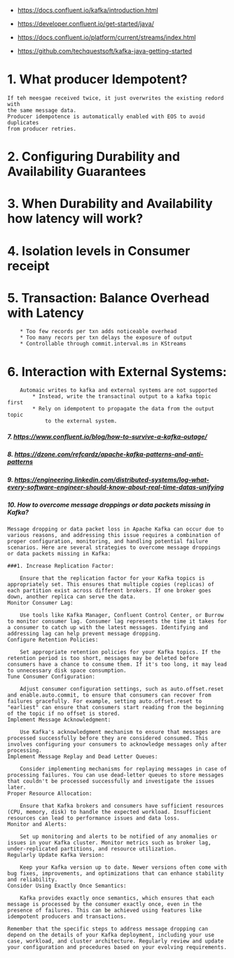 * https://docs.confluent.io/kafka/introduction.html
* https://developer.confluent.io/get-started/java/
* https://docs.confluent.io/platform/current/streams/index.html

* https://github.com/techquestsoft/kafka-java-getting-started

# 1. What producer Idempotent? 
    If teh meesgae received twice, it just overwrites the existing redord with 
    the same message data.
    Producer idempotence is automatically enabled with EOS to avoid duplicates 
    from producer retries.

# 2. Configuring Durability and Availability Guarantees

# 3. When Durability and Availability how latency will work?

# 4. Isolation levels in Consumer receipt

# 5. Transaction: Balance Overhead with Latency
        * Too few records per txn adds noticeable overhead
        * Too many recors per txn delays the exposure of output
        * Controllable through commit.interval.ms in KStreams

# 6. Interaction with External Systems:
        Automaic writes to kafka and external systems are not supported
            * Instead, write the transactinal output to a kafka topic first
            * Rely on idempotent to propagate the data from the output topic 
                to the external system. 

##### 7. https://www.confluent.io/blog/how-to-survive-a-kafka-outage/

##### 8. https://dzone.com/refcardz/apache-kafka-patterns-and-anti-patterns

##### 9. https://engineering.linkedin.com/distributed-systems/log-what-every-software-engineer-should-know-about-real-time-datas-unifying

##### 10.  How to overcome message droppings or data packets missing in Kafka? 
    Message dropping or data packet loss in Apache Kafka can occur due to various reasons, and addressing this issue requires a combination of proper configuration, monitoring, and handling potential failure scenarios. Here are several strategies to overcome message droppings or data packets missing in Kafka:
    
    ###1. Increase Replication Factor:
    
        Ensure that the replication factor for your Kafka topics is appropriately set. This ensures that multiple copies (replicas) of each partition exist across different brokers. If one broker goes down, another replica can serve the data.
    Monitor Consumer Lag:
    
        Use tools like Kafka Manager, Confluent Control Center, or Burrow to monitor consumer lag. Consumer lag represents the time it takes for a consumer to catch up with the latest messages. Identifying and addressing lag can help prevent message dropping.
    Configure Retention Policies:
    
        Set appropriate retention policies for your Kafka topics. If the retention period is too short, messages may be deleted before consumers have a chance to consume them. If it's too long, it may lead to unnecessary disk space consumption.
    Tune Consumer Configuration:
    
        Adjust consumer configuration settings, such as auto.offset.reset and enable.auto.commit, to ensure that consumers can recover from failures gracefully. For example, setting auto.offset.reset to "earliest" can ensure that consumers start reading from the beginning of the topic if no offset is stored.
    Implement Message Acknowledgment:
    
        Use Kafka's acknowledgment mechanism to ensure that messages are processed successfully before they are considered consumed. This involves configuring your consumers to acknowledge messages only after processing.
    Implement Message Replay and Dead Letter Queues:
    
        Consider implementing mechanisms for replaying messages in case of processing failures. You can use dead-letter queues to store messages that couldn't be processed successfully and investigate the issues later.
    Proper Resource Allocation:
    
        Ensure that Kafka brokers and consumers have sufficient resources (CPU, memory, disk) to handle the expected workload. Insufficient resources can lead to performance issues and data loss.
    Monitor and Alerts:
    
        Set up monitoring and alerts to be notified of any anomalies or issues in your Kafka cluster. Monitor metrics such as broker lag, under-replicated partitions, and resource utilization.
    Regularly Update Kafka Version:
    
        Keep your Kafka version up to date. Newer versions often come with bug fixes, improvements, and optimizations that can enhance stability and reliability.
    Consider Using Exactly Once Semantics:
    
        Kafka provides exactly once semantics, which ensures that each message is processed by the consumer exactly once, even in the presence of failures. This can be achieved using features like idempotent producers and transactions.
    
    Remember that the specific steps to address message dropping can depend on the details of your Kafka deployment, including your use case, workload, and cluster architecture. Regularly review and update your configuration and procedures based on your evolving requirements.






